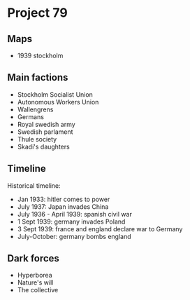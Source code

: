 # Project 79

## Maps

* 1939 stockholm

## Main factions

* Stockholm Socialist Union
* Autonomous Workers Union
* Wallengrens
* Germans
* Royal swedish army
* Swedish parlament
* Thule society
* Skadi's daughters

## Timeline

Historical timeline:
* Jan 1933: hitler comes to power
* July 1937: Japan invades China
* July 1936 - April 1939: spanish civil war
* 1 Sept 1939: germany invades Poland
* 3 Sept 1939: france and england declare war to Germany
* July-October: germany bombs england

## Dark forces

* Hyperborea
* Nature's will
* The collective

